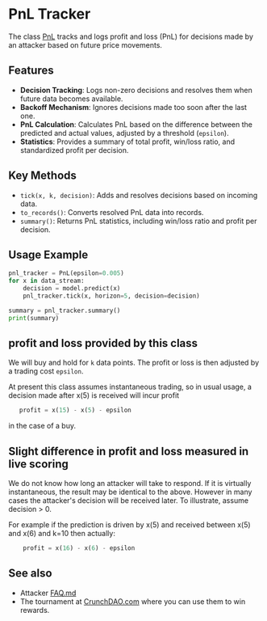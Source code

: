 # PnL Tracker

The class [PnL](https://github.com/microprediction/midone/blob/main/midone/accounting/pnl.py) tracks and logs profit and loss (PnL) for decisions made by an attacker based on future price movements.

## Features
- **Decision Tracking**: Logs non-zero decisions and resolves them when future data becomes available.
- **Backoff Mechanism**: Ignores decisions made too soon after the last one.
- **PnL Calculation**: Calculates PnL based on the difference between the predicted and actual values, adjusted by a threshold (`epsilon`).
- **Statistics**: Provides a summary of total profit, win/loss ratio, and standardized profit per decision.

## Key Methods
- `tick(x, k, decision)`: Adds and resolves decisions based on incoming data.
- `to_records()`: Converts resolved PnL data into records.
- `summary()`: Returns PnL statistics, including win/loss ratio and profit per decision.

## Usage Example

```python
pnl_tracker = PnL(epsilon=0.005)
for x in data_stream:
    decision = model.predict(x)
    pnl_tracker.tick(x, horizon=5, decision=decision)

summary = pnl_tracker.summary()
print(summary)
```


## profit and loss provided by this class
We will buy and hold for `k` data points. The profit or loss is then adjusted by a trading cost `epsilon`. 

At present this class assumes instantaneous trading, so in usual usage, a decision made after x(5) is received will incur profit 

```python
   profit = x(15) - x(5) - epsilon
```
in the case of a buy. 


## Slight difference in profit and loss measured in live scoring
We do not know how long an attacker will take to respond. If it is virtually instantaneous, the result may be identical to the above. However in many cases the attacker's decision will be received later. To illustrate, assume decision > 0. 
 
For example if the prediction is driven by x(5) and received between x(5) and x(6) and k=10 then actually:

```python
    profit = x(16) - x(6) - epsilon 
```

## See also 

 - Attacker [FAQ.md](https://github.com/microprediction/midone/blob/main/midone/attackers/FAQ.md)
 - The tournament at [CrunchDAO.com](https://www.crunchdao.com) where you can use them to win rewards. 


